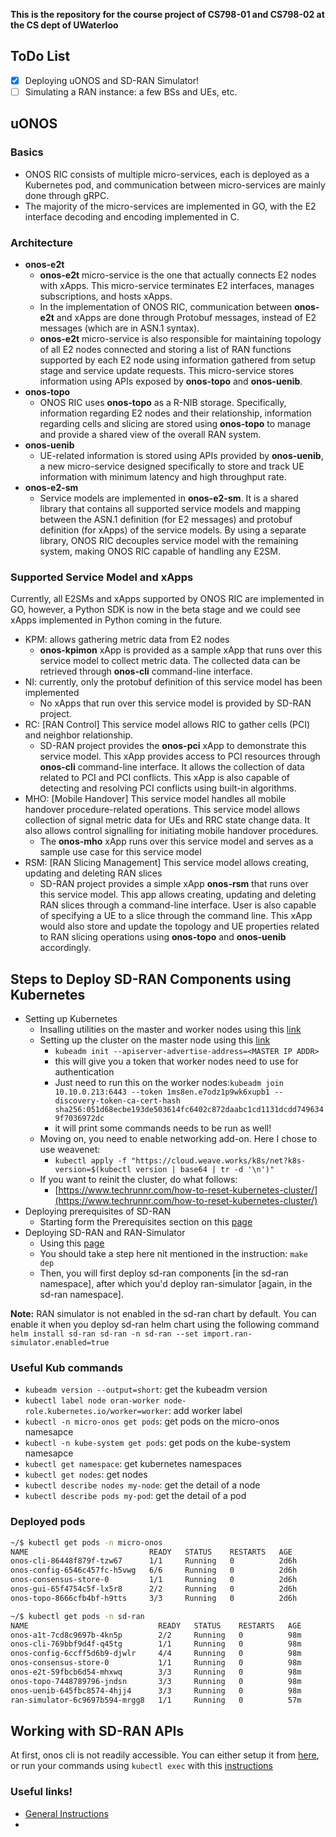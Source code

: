 **This is the repository for the course project of CS798-01 and CS798-02 at the CS dept of UWaterloo**

## ToDo List
- [x] Deploying uONOS and SD-RAN Simulator! 
- [ ] Simulating a RAN instance: a few BSs and UEs, etc.

## uONOS 

### Basics
- ONOS RIC consists of multiple micro-services, each is deployed as a Kubernetes pod, and communication between micro-services are mainly done through gRPC.
- The majority of the micro-services are implemented in GO, with the E2 interface decoding and encoding implemented in C.

### Architecture
- **onos-e2t**
  - **onos-e2t** micro-service is the one that actually connects E2 nodes with xApps. This micro-service terminates E2 interfaces, manages subscriptions, and hosts xApps.
  - In the implementation of ONOS RIC, communication between **onos-e2t** and xApps are done through Protobuf messages, instead of E2 messages (which are in ASN.1 syntax).
  - **onos-e2t** micro-service is also responsible for maintaining topology of all E2 nodes connected and storing a list of RAN functions supported by each E2 node using information gathered from setup stage and service update requests. This micro-service stores information using APIs exposed by **onos-topo** and **onos-uenib**.
- **onos-topo**
  - ONOS RIC uses **onos-topo** as a R-NIB storage. Specifically, information regarding E2 nodes and their relationship, information regarding cells and slicing are stored using **onos-topo** to manage and provide a shared view of the overall RAN system.
- **onos-uenib**
  - UE-related information is stored using APIs provided by **onos-uenib**, a new micro-service designed specifically to store and track UE information with minimum latency and high throughput rate.
- **onos-e2-sm**
  - Service models are implemented in **onos-e2-sm**. It is a shared library that contains all supported service models and mapping between the ASN.1 definition (for E2 messages) and protobuf definition (for xApps) of the service models. By using a separate library, ONOS RIC decouples service model with the remaining system, making ONOS RIC capable of handling any E2SM.

### Supported Service Model and xApps
Currently, all E2SMs and xApps supported by ONOS RIC are implemented in GO, however, a Python SDK is now in the beta stage and we could see xApps implemented in Python coming in the future. 
- KPM: allows gathering metric data from E2 nodes
  - **onos-kpimon** xApp is provided as a sample xApp that runs over this service model to collect metric data. The collected data can be retrieved through **onos-cli** command-line interface.
- NI: currently, only the protobuf definition of this service model has been implemented
  - No xApps that run over this service model is provided by SD-RAN project.
- RC: [RAN Control] This service model allows RIC to gather cells (PCI) and neighbor relationship.
  - SD-RAN project provides the **onos-pci** xApp to demonstrate this service model. This xApp provides access to PCI resources through **onos-cli** command-line interface. It allows the collection of data related to PCI and PCI conflicts. This xApp is also capable of detecting and resolving PCI conflicts using built-in algorithms.
- MHO: [Mobile Handover] This service model handles all mobile handover procedure-related operations. This service model allows collection of signal metric data for UEs and RRC state change data. It also allows control signalling for initiating mobile handover procedures.
  - The **onos-mho** xApp runs over this service model and serves as a sample use case for this service model
- RSM: [RAN Slicing Management] This service model allows creating, updating and deleting RAN slices
  - SD-RAN project provides a simple xApp **onos-rsm** that runs over this service model. This app allows creating, updating and deleting RAN slices through a command-line interface. User is also capable of specifying a UE to a slice through the command line. This xApp would also store and update the topology and UE properties related to RAN slicing operations using **onos-topo** and **onos-uenib** accordingly.


## Steps to Deploy SD-RAN Components using Kubernetes
- Setting up Kubernetes
  - Insalling utilities on the master and worker nodes using this [link](https://kubernetes.io/docs/setup/production-environment/tools/kubeadm/install-kubeadm/)
  - Setting up the cluster on the master node using this [link](https://kubernetes.io/docs/setup/production-environment/tools/kubeadm/create-cluster-kubeadm/)
    - ``kubeadm init --apiserver-advertise-address=<MASTER IP ADDR>``
    - this will give you a token that worker nodes need to use for authentication
    - Just need to run this on the worker nodes:``kubeadm join 10.10.0.213:6443 --token 1ms8en.e7odz1p9wk6xupb1	--discovery-token-ca-cert-hash sha256:051d68ecbe193de503614fc6402c872daabc1cd1131dcdd7496349f7036972dc``
    - it will print some commands needs to be run as well!
  - Moving on, you need to enable networking add-on. Here I chose to use weavenet:
    - ``kubectl apply -f "https://cloud.weave.works/k8s/net?k8s-version=$(kubectl version | base64 | tr -d '\n')"``
  - If you want to reinit the cluster, do what follows:
    - [https://www.techrunnr.com/how-to-reset-kubernetes-cluster/](https://www.techrunnr.com/how-to-reset-kubernetes-cluster/)
- Deploying prerequisites of SD-RAN  
  - Starting form the Prerequisites section on this [page](https://docs.onosproject.org/developers/deploy_with_helm/)
- Deploying SD-RAN and RAN-Simulator
  - Using this [page](https://github.com/onosproject/ran-simulator/blob/master/docs/quick_start.md)
  - You should take a step here nit mentioned in the instruction: ``make dep``
  - Then, you will first deploy sd-ran components [in the sd-ran namespace], after which you'd deploy ran-simulator [again, in the sd-ran namespace].

**Note:**
RAN simulator is not enabled in the sd-ran chart by default. You can enable it when you deploy sd-ran helm chart using the following command
``helm install sd-ran sd-ran -n sd-ran --set import.ran-simulator.enabled=true``

### Useful Kub commands
- ``kubeadm version --output=short``: get the kubeadm version
- ``kubectl label node oran-worker node-role.kubernetes.io/worker=worker``: add worker label 
- ``kubectl -n micro-onos get pods``: get pods on the micro-onos namesapce
- ``kubectl -n kube-system get pods``: get pods on the kube-system namesapce
- ``kubectl get namespace``: get kubernetes namespaces
- ``kubectl get nodes``: get nodes
- ``kubectl describe nodes my-node``: get the detail of a node
- ``kubectl describe pods my-pod``: get the detail of a pod

### Deployed pods

``` Bash
~/$ kubectl get pods -n micro-onos
NAME                           READY   STATUS    RESTARTS   AGE
onos-cli-86448f879f-tzw67      1/1     Running   0          2d6h
onos-config-6546c457fc-h5vwg   6/6     Running   0          2d6h
onos-consensus-store-0         1/1     Running   0          2d6h
onos-gui-65f4754c5f-lx5r8      2/2     Running   0          2d6h
onos-topo-8666cfb4bf-h9tts     3/3     Running   0          2d6h
```

``` Bash
~/$ kubectl get pods -n sd-ran
NAME                             READY   STATUS    RESTARTS   AGE
onos-a1t-7cd8c9697b-4kn5p        2/2     Running   0          98m
onos-cli-769bbf9d4f-q45tg        1/1     Running   0          98m
onos-config-6ccff5d6b9-djwlr     4/4     Running   0          98m
onos-consensus-store-0           1/1     Running   0          98m
onos-e2t-59fbcb6d54-mhxwq        3/3     Running   0          98m
onos-topo-7448789796-jndsn       3/3     Running   0          98m
onos-uenib-645fbc8574-4hjj4      3/3     Running   0          98m
ran-simulator-6c9697b594-mrgg8   1/1     Running   0          57m
```

## Working with SD-RAN APIs
At first, onos cli is not readily accessible. You can either setup it from [here](https://docs.onosproject.org/onos-cli/docs/setup/), or run your commands using ``kubectl exec`` with this [instructions](https://kubernetes.io/docs/reference/generated/kubectl/kubectl-commands#exec) 

### Useful links!
- [General Instructions](https://docs.onosproject.org/onos-cli/docs/cli/onos/) 
- 